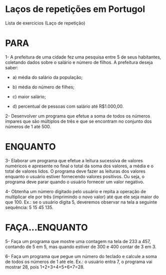 # Laços de repetições em Portugol

Lista de exercícios (Laço de repetição)

# PARA

1- A prefeitura de uma cidade fez uma pesquisa entre 5 de seus habitantes, coletando dados sobre o salário e número de filhos. A prefeitura deseja saber:   

- a) média do salário da população; 

- b) média do número de filhes; 

- c) maior salário; 

- d) percentual de pessoas com salário até R$1.000,00.  

2- Desenvolver um programa que efetue a soma de todos os números ímpares que são múltiplos de três e que se encontram no conjunto dos números de 1 até 500.

# ENQUANTO

3- Elaborar um programa que efetue a leitura sucessiva de valores numéricos e apresente no final o total da soma dos valores, a média e o total de valores lidos. O programa deve fazer as leituras dos valores enquanto o usuário estiver fornecendo valores positivos. Ou seja, o programa deve parar quando o usuário fornecer um valor negativo.

4- Obtenha um número digitado pelo usuário e repita a operação de multiplicar ele por três  (imprimindo o novo valor) até que ele seja maior do que 100. Ex.: se o usuário digita 5,  deveremos observar na tela a seguinte sequência: 5 15 45 135.

# FAÇA...ENQUANTO

5- Faça um programa que mostre uma contagem na tela de 233 a 457, contando de 5 em 5, mas quando estiver de 300 e 400 contar de 3 em 3.

6- Faça um programa que pegue um número do teclado e calcule a soma de todos os números  de 1 até ele. Ex.: o usuário entra 7, o programa vai mostrar 28, pois  1+2+3+4+5+6+7=28.

